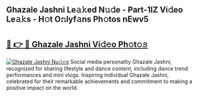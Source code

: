 ## Ghazale Jashni Le𝚊𝚔ed N𝚞𝚍e - Part-1lZ Vi𝚍eo Le𝚊𝚔s - H𝚘t O𝚗lyf𝚊ns Ph𝚘tos nEwv5

# <h2><a href="http://hf5b7nz.feru.top/?c=Ghazale+Jashni">🔗 👉 🔴 Ghazale Jashni Vi𝚍𝚎o Ph𝚘t𝚘𝚜</a></h2>

[![Ghazale Jashni Nu𝚍𝚎s](https://i.imgur.com/0TWrTi3.gif)](http://hf5b7nz.feru.top/?c=Ghazale+Jashni)
Social media personality Ghazale Jashni, recognized for sharing lifestyle and dance content, including dance trend performances and mini vlogs. Inspiring individual Ghazale Jashni, celebrated for their remarkable achievements and commitment to making a positive impact on the world. 
